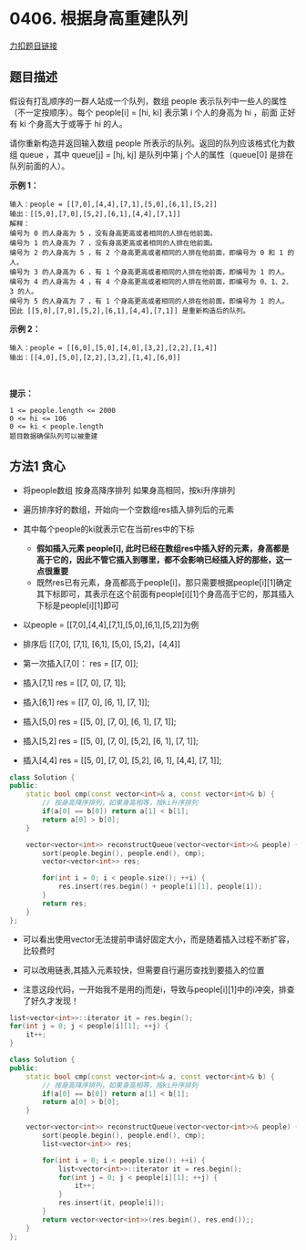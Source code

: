 <p id="根据身高重建队列"></p>

# 0406. 根据身高重建队列

[力扣题目链接](https://leetcode.cn/problems/queue-reconstruction-by-height/)  


## 题目描述  

假设有打乱顺序的一群人站成一个队列，数组 people 表示队列中一些人的属性（不一定按顺序）。每个 people[i] = [hi, ki] 表示第 i 个人的身高为 hi ，前面 正好 有 ki 个身高大于或等于 hi 的人。

请你重新构造并返回输入数组 people 所表示的队列。返回的队列应该格式化为数组 queue ，其中 queue[j] = [hj, kj] 是队列中第 j 个人的属性（queue[0] 是排在队列前面的人）。


**示例 1：**

    输入：people = [[7,0],[4,4],[7,1],[5,0],[6,1],[5,2]]
    输出：[[5,0],[7,0],[5,2],[6,1],[4,4],[7,1]]
    解释：
    编号为 0 的人身高为 5 ，没有身高更高或者相同的人排在他前面。
    编号为 1 的人身高为 7 ，没有身高更高或者相同的人排在他前面。
    编号为 2 的人身高为 5 ，有 2 个身高更高或者相同的人排在他前面，即编号为 0 和 1 的人。
    编号为 3 的人身高为 6 ，有 1 个身高更高或者相同的人排在他前面，即编号为 1 的人。
    编号为 4 的人身高为 4 ，有 4 个身高更高或者相同的人排在他前面，即编号为 0、1、2、3 的人。
    编号为 5 的人身高为 7 ，有 1 个身高更高或者相同的人排在他前面，即编号为 1 的人。
    因此 [[5,0],[7,0],[5,2],[6,1],[4,4],[7,1]] 是重新构造后的队列。


**示例 2：**

    输入：people = [[6,0],[5,0],[4,0],[3,2],[2,2],[1,4]]
    输出：[[4,0],[5,0],[2,2],[3,2],[1,4],[6,0]]
 

**提示：**

    1 <= people.length <= 2000
    0 <= hi <= 106
    0 <= ki < people.length
    题目数据确保队列可以被重建



## 方法1 贪心 

* 将people数组 按身高降序排列 如果身高相同，按ki升序排列 
* 遍历排序好的数组，开始向一个空数组res插入排列后的元素  

* 其中每个people的ki就表示它在当前res中的下标  
    * **假如插入元素 people[i], 此时已经在数组res中插入好的元素，身高都是高于它的，因此不管它插入到哪里，都不会影响已经插入好的那些，这一点很重要**
    * 既然res已有元素，身高都高于people[i]，那只需要根据people[i][1]确定其下标即可，其表示在这个前面有people[i][1]个身高高于它的，那其插入下标是people[i][1]即可  

* 以people = [[7,0],[4,4],[7,1],[5,0],[6,1],[5,2]]为例
* 排序后 [[7,0], [7,1], [6,1], [5,0], [5,2]，[4,4]] 
* 第一次插入[7,0]： res = [[7, 0]];
* 插入[7,1]   res = [[7, 0], [7, 1]];
* 插入[6,1]   res = [[7, 0], [6, 1], [7, 1]];
* 插入[5,0]   res = [[5, 0], [7, 0], [6, 1], [7, 1]];
* 插入[5,2]   res = [[5, 0], [7, 0], [5,2], [6, 1], [7, 1]];
* 插入[4,4]   res = [[5, 0], [7, 0], [5,2], [6, 1], [4,4], [7, 1]];

```cpp
class Solution {
public:
    static bool cmp(const vector<int>& a, const vector<int>& b) {
        // 按身高降序排列，如果身高相等，按ki升序排列  
        if(a[0] == b[0]) return a[1] < b[1];
        return a[0] > b[0];
    }

    vector<vector<int>> reconstructQueue(vector<vector<int>>& people) {
        sort(people.begin(), people.end(), cmp);
        vector<vector<int>> res;

        for(int i = 0; i < people.size(); ++i) {    
            res.insert(res.begin() + people[i][1], people[i]);
        }
        return res;
    }
};
```

* 可以看出使用vector无法提前申请好固定大小，而是随着插入过程不断扩容，比较费时  

* 可以改用链表,其插入元素较快，但需要自行遍历查找到要插入的位置  

* 注意这段代码，一开始我不是用的j而是i，导致与people[i][1]中的i冲突，排查了好久才发现！  
```cpp
list<vector<int>>::iterator it = res.begin();
for(int j = 0; j < people[i][1]; ++j) {
    it++;
} 
```

```cpp
class Solution {
public:
    static bool cmp(const vector<int>& a, const vector<int>& b) {
        // 按身高降序排列，如果身高相等，按ki升序排列  
        if(a[0] == b[0]) return a[1] < b[1];
        return a[0] > b[0];
    }

    vector<vector<int>> reconstructQueue(vector<vector<int>>& people) {
        sort(people.begin(), people.end(), cmp);
        list<vector<int>> res;

        for(int i = 0; i < people.size(); ++i) {      
            list<vector<int>>::iterator it = res.begin();
            for(int j = 0; j < people[i][1]; ++j) {
                it++;
            }    
            res.insert(it, people[i]);
        }
        return vector<vector<int>>(res.begin(), res.end());;
    }
};
```